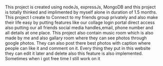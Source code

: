 This project is created using nodeJs, expressJs, MongoDB and this project is totally thinked and implimented by myself alone in duration of 1.5 months.
This project I create to Connect to my friends group privately and also make their life easy by putting features like our collage login portal direct access also putting our all friends social media handles,email, phone number and all details at one place.
This project also contain music room which is also made by me and also gallary room where they can see photos through google photos.
They can also post there best photos with caption where people can like it and comment on it.
Every thing they put in this website they can edit it later and delete also this feature is also implemented.
Sometimes when i got free time I still work on it
